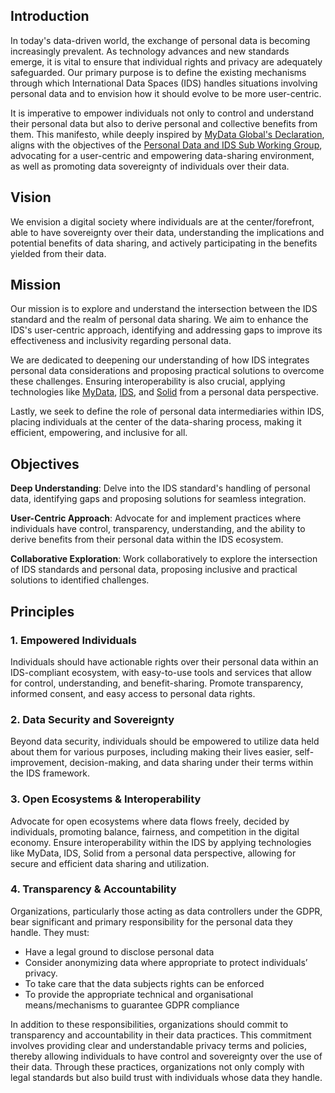 ## Introduction
In today's data-driven world, the exchange of personal data is becoming increasingly prevalent. As technology advances and new standards emerge, it is vital to ensure that individual rights and privacy are adequately safeguarded. Our primary purpose is to define the existing mechanisms through which International Data Spaces (IDS) handles situations involving personal data and to envision how it should evolve to be more user-centric.


It is imperative to empower individuals not only to control and understand their personal data but also to derive personal and collective benefits from them. This manifesto, while deeply inspired by [MyData Global's Declaration](https://www.mydata.org/participate/declaration/), aligns with the objectives of the [Personal Data and IDS Sub Working Group](https://github.com/International-Data-Spaces-Association/Personal-Data-and-IDS), advocating for a user-centric and empowering data-sharing environment, as well as promoting data sovereignty of individuals over their data.

## Vision
We envision a digital society where individuals are at the center/forefront, able to have sovereignty over their data, understanding the implications and potential benefits of data sharing, and actively participating in the benefits yielded from their data.

## Mission
Our mission is to explore and understand the intersection between the  IDS standard and the realm of personal data sharing. We aim to enhance the IDS's user-centric approach, identifying and addressing gaps to improve its effectiveness and inclusivity regarding personal data.

We are dedicated to deepening our understanding of how IDS integrates personal data considerations and proposing practical solutions to overcome these challenges. Ensuring interoperability is also crucial, applying technologies like [MyData](https://www.mydata.org/), [IDS](https://internationaldataspaces.org/), and [Solid](https://solidproject.org/) from a personal data perspective.

Lastly, we seek to define the role of personal data intermediaries within IDS, placing individuals at the center of the data-sharing process, making it efficient, empowering, and inclusive for all.

## Objectives
**Deep Understanding**: Delve into the IDS standard's handling of personal data, identifying gaps and proposing solutions for seamless integration.

**User-Centric Approach**: Advocate for and implement practices where individuals have control, transparency, understanding, and the ability to derive benefits from their personal data within the IDS ecosystem.

**Collaborative Exploration**: Work collaboratively to explore the intersection of IDS standards and personal data, proposing inclusive and practical solutions to identified challenges.


## Principles
### 1. Empowered Individuals
Individuals should have actionable rights over their personal data within an IDS-compliant ecosystem, with easy-to-use tools and services that allow for control, understanding, and benefit-sharing. Promote transparency, informed consent, and easy access to personal data rights.

### 2. Data Security and Sovereignty
Beyond data security, individuals should be empowered to utilize data held about them for various purposes, including making their lives easier, self-improvement, decision-making, and data sharing under their terms within the IDS framework.

### 3. Open Ecosystems & Interoperability
Advocate for open ecosystems where data flows freely, decided by individuals, promoting balance, fairness, and competition in the digital economy. Ensure interoperability within the IDS by applying technologies like MyData, IDS, Solid from a personal data perspective, allowing for secure and efficient data sharing and utilization.

### 4. Transparency & Accountability
Organizations, particularly those acting as data controllers under the GDPR, bear significant and primary responsibility for the personal data they handle. They must:

-	Have a legal ground to disclose personal data 
-	Consider anonymizing data where appropriate to protect individuals’ privacy.
-	To take care that the data subjects rights can be enforced 
-	To provide the appropriate technical and organisational means/mechanisms to guarantee GDPR compliance

In addition to these responsibilities, organizations should commit to transparency and accountability in their data practices. This commitment involves providing clear and understandable privacy terms and policies, thereby allowing individuals to have control and sovereignty over the use of their data. Through these practices, organizations not only comply with legal standards but also build trust with individuals whose data they handle.
